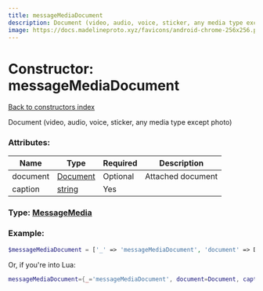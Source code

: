 ```yaml
---
title: messageMediaDocument
description: Document (video, audio, voice, sticker, any media type except photo)
image: https://docs.madelineproto.xyz/favicons/android-chrome-256x256.png
---
```

# Constructor: messageMediaDocument  
[Back to constructors index](index.md)



Document (video, audio, voice, sticker, any media type except photo)

### Attributes:

| Name     |    Type       | Required | Description |
|----------|---------------|----------|-------------|
|document|[Document](../types/Document.md) | Optional|Attached document|
|caption|[string](../types/string.md) | Yes|



### Type: [MessageMedia](../types/MessageMedia.md)


### Example:

```php
$messageMediaDocument = ['_' => 'messageMediaDocument', 'document' => Document, 'caption' => 'string'];
```  


Or, if you're into Lua:

```lua
messageMediaDocument={_='messageMediaDocument', document=Document, caption='string'}

```


